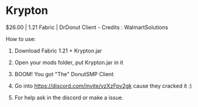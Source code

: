 # Krypton
$26.00 | 1.21 Fabric | DrDonut Client - Credits : WalmartSolutions


How to use:

1. Download Fabric 1.21 + Krypton.jar

2. Open your mods folder, put Krypton.jar in it 

3. BOOM! You got "The" DonutSMP Client

4. Go into https://discord.com/invite/vzXzFpv2gk cause they cracked it :)

5. For help ask in the discord or make a issue.
